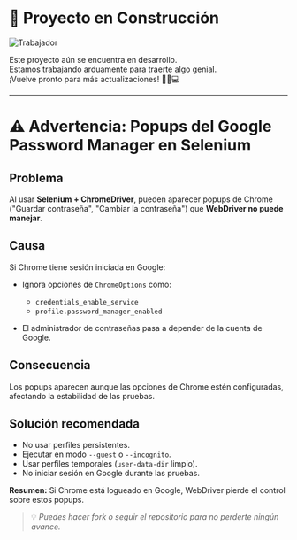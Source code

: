 # 🚧 Proyecto en Construcción

![Trabajador](https://em-content.zobj.net/thumbs/240/apple/354/man-construction-worker_1f477-200d-2642-fe0f.png)

Este proyecto aún se encuentra en desarrollo.  
Estamos trabajando arduamente para traerte algo genial.  
¡Vuelve pronto para más actualizaciones! 👷‍♂️💻

---

# ⚠️ Advertencia: Popups del Google Password Manager en Selenium

## Problema

Al usar **Selenium + ChromeDriver**, pueden aparecer popups de Chrome ("Guardar contraseña", "Cambiar la contraseña") que **WebDriver no puede manejar**.

## Causa

Si Chrome tiene sesión iniciada en Google:

* Ignora opciones de `ChromeOptions` como:

    * `credentials_enable_service`
    * `profile.password_manager_enabled`
* El administrador de contraseñas pasa a depender de la cuenta de Google.

## Consecuencia

Los popups aparecen aunque las opciones de Chrome estén configuradas, afectando la estabilidad de las pruebas.

## Solución recomendada

* No usar perfiles persistentes.
* Ejecutar en modo `--guest` o `--incognito`.
* Usar perfiles temporales (`user-data-dir` limpio).
* No iniciar sesión en Google durante las pruebas.

**Resumen:** Si Chrome está logueado en Google, WebDriver pierde el control sobre estos popups.


> 💡 *Puedes hacer fork o seguir el repositorio para no perderte ningún avance.*

